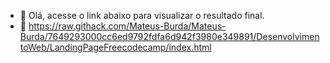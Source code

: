 - 👋 Olá, acesse o link abaixo para visualizar o resultado final.
- 👀 https://raw.githack.com/Mateus-Burda/Mateus-Burda/7649293000cc6ed9792fdfa6d942f3980e349891/DesenvolvimentoWeb/LandingPageFreecodecamp/index.html
